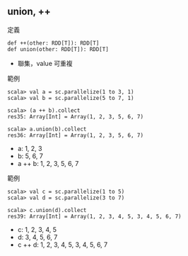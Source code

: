## union, ++

定義
```
def ++(other: RDD[T]): RDD[T]
def union(other: RDD[T]): RDD[T]
```
- 聯集，value 可重複

範例
```
scala> val a = sc.parallelize(1 to 3, 1)
scala> val b = sc.parallelize(5 to 7, 1)

scala> (a ++ b).collect
res35: Array[Int] = Array(1, 2, 3, 5, 6, 7)

scala> a.union(b).collect
res36: Array[Int] = Array(1, 2, 3, 5, 6, 7)
```
- a: 1, 2, 3
- b: 5, 6, 7
- a ++ b: 1, 2, 3, 5, 6, 7

範例
```
scala> val c = sc.parallelize(1 to 5)
scala> val d = sc.parallelize(3 to 7)

scala> c.union(d).collect
res39: Array[Int] = Array(1, 2, 3, 4, 5, 3, 4, 5, 6, 7)
```
- c: 1, 2, 3, 4, 5
- d: 3, 4, 5, 6, 7
- c ++ d: 1, 2, 3, 4, 5, 3, 4, 5, 6, 7